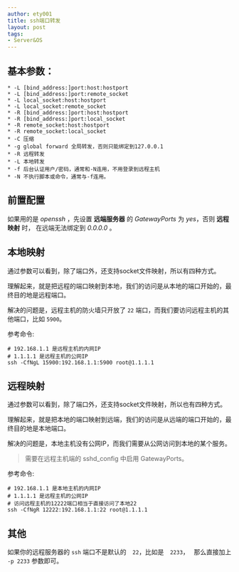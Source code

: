 ```yaml
---
author: ety001
title: ssh端口转发
layout: post
tags:
- Server&OS
---
```

## 基本参数：

    * -L [bind_address:]port:host:hostport
    * -L [bind_address:]port:remote_socket
    * -L local_socket:host:hostport
    * -L local_socket:remote_socket
    * -R [bind_address:]port:host:hostport
    * -R [bind_address:]port:local_socket
    * -R remote_socket:host:hostport
    * -R remote_socket:local_socket
    * -C 压缩
    * -g global forward 全局转发，否则只能绑定到127.0.0.1
    * -R 远程转发
    * -L 本地转发
    * -f 后台认证用户/密码，通常和-N连用，不用登录到远程主机
    * -N 不执行脚本或命令，通常与-f连用。

## 前置配置

如果用的是 *openssh* ，先设置 **远端服务器** 的 *GatewayPorts* 为 *yes*，否则 **远程映射** 时，
在远端无法绑定到 *0.0.0.0* 。

## 本地映射

通过参数可以看到，除了端口外，还支持socket文件映射，所以有四种方式。

理解起来，就是把远程的端口映射到本地，我们的访问是从本地的端口开始的，最终目的地是远程端口。

解决的问题是，远程主机的防火墙只开放了 `22` 端口，而我们要访问远程主机的其他端口，比如 `5900`。

参考命令:

```
# 192.168.1.1 是远程主机的内网IP
# 1.1.1.1 是远程主机的公网IP
ssh -CfNgL 15900:192.168.1.1:5900 root@1.1.1.1
```

## 远程映射

通过参数可以看到，除了端口外，还支持socket文件映射，所以也有四种方式。

理解起来，就是把本地的端口映射到远端，我们的访问是从远端的端口开始的，最终目的地是本地端口。

解决的问题是，本地主机没有公网IP，而我们需要从公网访问到本地的某个服务。

> 需要在远程主机端的 sshd_config 中启用 GatewayPorts。

参考命令:

```
# 192.168.1.1 是本地主机的内网IP
# 1.1.1.1 是远程主机的公网IP
# 访问远程主机的12222端口相当于直接访问了本地22
ssh -CfNgR 12222:192.168.1.1:22 root@1.1.1.1
```

## 其他

如果你的远程服务器的 `ssh` 端口不是默认的　`22`，比如是　`2233`，　
那么直接加上　`-p 2233` 参数即可。

